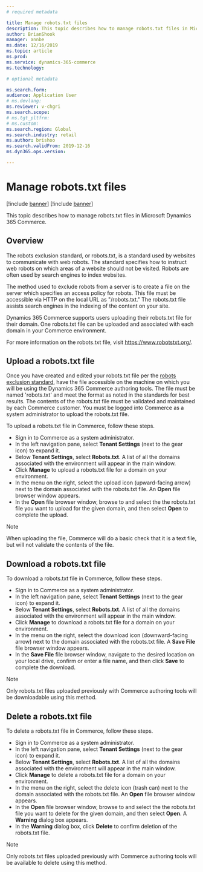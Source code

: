 ```yaml
---
# required metadata

title: Manage robots.txt files
description: This topic describes how to manage robots.txt files in Microsoft Dynamics 365 Commerce.
author: BrianShook
manager: annbe
ms.date: 12/16/2019
ms.topic: article
ms.prod: 
ms.service: dynamics-365-commerce
ms.technology: 

# optional metadata

ms.search.form:  
audience: Application User
# ms.devlang: 
ms.reviewer: v-chgri
ms.search.scope: 
# ms.tgt_pltfrm: 
# ms.custom: 
ms.search.region: Global
ms.search.industry: retail
ms.author: brishoo
ms.search.validFrom: 2019-12-16
ms.dyn365.ops.version: 

---
```


# Manage robots.txt files

[!include [banner](includes/preview-banner.md)]
[!include [banner](includes/banner.md)]

This topic describes how to manage robots.txt files in Microsoft Dynamics 365 Commerce.

## Overview

The robots exclusion standard, or robots.txt, is a standard used by websites to communicate with web robots. The standard specifies how to instruct web robots on which areas of a website should not be visited. Robots are often used by search engines to index websites.

The method used to exclude robots from a server is to create a file on the server which specifies an access policy for robots. This file must be accessible via HTTP on the local URL as "/robots.txt." The robots.txt file assists search engines in the indexing of the content on your site.

Dynamics 365 Commerce supports users uploading their robots.txt file for their domain. One robots.txt file can be uploaded and associated with each domain in your Commerce environment.

For more information on the robots.txt file, visit https://www.robotstxt.org/.

## Upload a robots.txt file

Once you have created and edited your robots.txt file per the [robots exclusion standard](https://www.robotstxt.org/orig.html), have the file accessible on the machine on which you will be using the Dynamics 365 Commerce authoring tools. The file must be named 'robots.txt' and meet the format as noted in the standards for best results. The contents of the robots.txt file must be validated and maintained by each Commerce customer. You must be logged into Commerce as a system administrator to upload the robots.txt file. 

To upload a robots.txt file in Commerce, follow these steps.

- Sign in to Commerce as a system administrator.
- In the left navigation pane, select **Tenant Settings** (next to the gear icon) to expand it.
- Below **Tenant Settings**, select **Robots.txt**. A list of all the domains associated with the environment will appear in the main window.
- Click **Manage** to upload a robots.txt file for a domain on your environment.
- In the menu on the right, select the upload icon (upward-facing arrow) next to the domain associated with the robots.txt file. An **Open** file browser window appears.
- In the **Open** file browser window, browse to and select the the robots.txt file you want to upload for the given domain, and then select **Open** to complete the upload. 

>[!NOTE] 
>When uploading the file, Commerce will do a basic check that it is a text file, but will not validate the contents of the file.

## Download a robots.txt file

To download a robots.txt file in Commerce, follow these steps.

- Sign in to Commerce as a system administrator.
- In the left navigation pane, select **Tenant Settings** (next to the gear icon) to expand it.
- Below **Tenant Settings**, select **Robots.txt**. A list of all the domains associated with the environment will appear in the main window.
- Click **Manage** to download a robots.txt file for a domain on your environment.
- In the menu on the right, select the download icon (downward-facing arrow) next to the domain associated with the robots.txt file. A **Save File** file browser window appears. 
- In the **Save File** file browser window, navigate to the desired location on your local drive, confirm or enter a file name, and then click **Save** to complete the download. 

>[!NOTE] 
>Only robots.txt files uploaded previously with Commerce authoring tools will be downloadable using this method.


## Delete a robots.txt file

To delete a robots.txt file in Commerce, follow these steps.

- Sign in to Commerce as a system administrator.
- In the left navigation pane, select **Tenant Settings** (next to the gear icon) to expand it.
- Below **Tenant Settings**, select **Robots.txt**. A list of all the domains associated with the environment will appear in the main window.
- Click **Manage** to delete a robots.txt file for a domain on your environment.
- In the menu on the right, select the delete icon (trash can) next to the domain associated with the robots.txt file. An **Open** file browser window appears.
- In the **Open** file browser window, browse to and select the the robots.txt file you want to delete for the given domain, and then select **Open**. A **Warning** dialog box appears.
- In the **Warning** dialog box, click **Delete** to confirm deletion of the robots.txt file.


>[!NOTE] 
>Only robots.txt files uploaded previously with Commerce authoring tools will be available to delete using this method.

